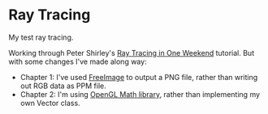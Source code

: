 # Ray Tracing

My test ray tracing.

Working through Peter Shirley's [Ray Tracing in One Weekend](http://in1weekend.blogspot.co.uk/2016/03/ray-tracing-rest-of-your-life.html)
tutorial. But with some changes I've made along way:

 - Chapter 1: I've used [FreeImage](http://freeimage.sourceforge.net/) to output a PNG file, rather than writing out RGB data as PPM file.
 - Chapter 2: I'm using [OpenGL Math library](http://glm.g-truc.net/), rather than implementing my own Vector class.

